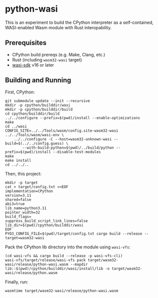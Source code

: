 # python-wasi

This is an experiment to build the CPython interpreter as a self-contained,
WASI-enabled Wasm module with Rust interopability.

## Prerequisites

- CPython build prereqs (e.g. Make, Clang, etc.)
- Rust (including `wasm32-wasi` target)
- [wasi-sdk](https://github.com/WebAssembly/wasi-sdk) v16 or later

## Building and Running

First, CPython:

```
git submodule update --init --recursive
mkdir -p cpython/builddir/wasi
mkdir -p cpython/builddir/build
cd cpython/builddir/build
../../configure --prefix=$(pwd)/install --enable-optimizations
make
cd ../wasi
CONFIG_SITE=../../Tools/wasm/config.site-wasm32-wasi ../../Tools/wasm/wasi-env \
    ../../configure -C --host=wasm32-unknown-wasi --build=$(../../config.guess) \
        --with-build-python=$(pwd)/../build/python --prefix=$(pwd)/install --disable-test-modules
make
make install
cd ../../..
```

Then, this project:

```
mkdir -p target
cat > target/config.txt <<EOF
implementation=CPython
version=3.11
shared=false
abi3=true
lib_name=python3.11
pointer_width=32
build_flags=
suppress_build_script_link_lines=false
lib_dir=$(pwd)/cpython/builddir/wasi
EOF
PYO3_CONFIG_FILE=$(pwd)/target/config.txt cargo build --release --target=wasm32-wasi
```

Pack the CPython lib directory into the module using `wasi-vfs`:

```
(cd wasi-vfs && cargo build --release -p wasi-vfs-cli)
wasi-vfs/target/release/wasi-vfs pack target/wasm32-wasi/release/python-wasi.wasm --mapdir lib::$(pwd)/cpython/builddir/wasi/install/lib -o target/wasm32-wasi/release/python.wasm
```

Finally, run:

```
wasmtime target/wasm32-wasi/release/python-wasi.wasm
```
